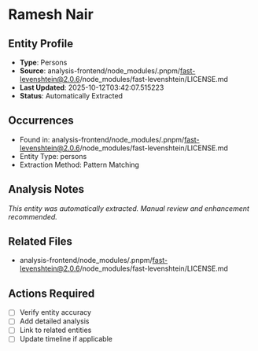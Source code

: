 # Ramesh Nair

## Entity Profile
- **Type**: Persons
- **Source**: analysis-frontend/node_modules/.pnpm/fast-levenshtein@2.0.6/node_modules/fast-levenshtein/LICENSE.md
- **Last Updated**: 2025-10-12T03:42:07.515223
- **Status**: Automatically Extracted

## Occurrences
- Found in: analysis-frontend/node_modules/.pnpm/fast-levenshtein@2.0.6/node_modules/fast-levenshtein/LICENSE.md
- Entity Type: persons
- Extraction Method: Pattern Matching

## Analysis Notes
*This entity was automatically extracted. Manual review and enhancement recommended.*

## Related Files
- analysis-frontend/node_modules/.pnpm/fast-levenshtein@2.0.6/node_modules/fast-levenshtein/LICENSE.md

## Actions Required
- [ ] Verify entity accuracy
- [ ] Add detailed analysis
- [ ] Link to related entities
- [ ] Update timeline if applicable
